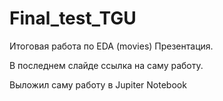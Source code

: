 # Final_test_TGU

Итоговая работа по EDA (movies)
Презентация. 

В последнем слайде ссылка на саму работу.

Выложил саму работу в Jupiter Notebook
